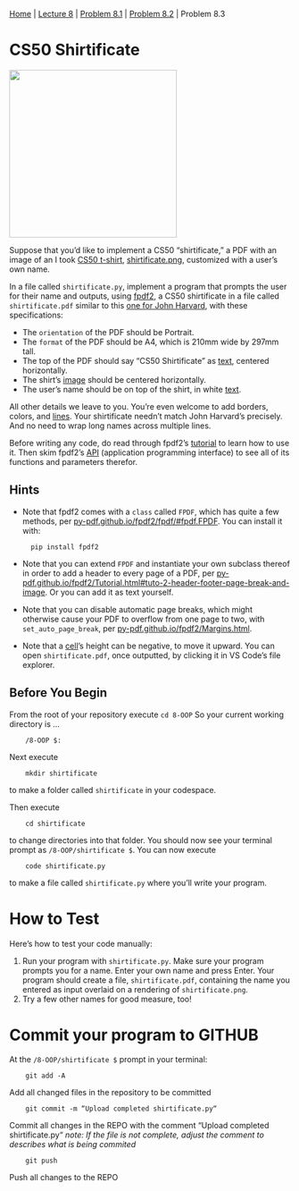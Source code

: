 [Home](../README.md) | [Lecture 8](8-OOP.md) | [Problem 8.1](PROBLEM8.1.md) | [Problem 8.2](PROBLEM8.2.md) | Problem 8.3

# CS50 Shirtificate
<img src="images/jharvard.png" width="300" />  

Suppose that you’d like to implement a CS50 “shirtificate,” a PDF with an image of an I took [CS50 t-shirt](https://cs50.harvardshop.com/collections/print/products/i-took-cs50-unisex-t-shirt), [shirtificate.png](images/shirtificate.png), customized with a user’s own name.

In a file called `shirtificate.py`, implement a program that prompts the user for their name and outputs, using [fpdf2](https://pypi.org/project/fpdf2/), a CS50 shirtificate in a file called `shirtificate.pdf` similar to this [one for John Harvard](files/jharvard.pdf), with these specifications:
- The `orientation` of the PDF should be Portrait.
- The `format` of the PDF should be A4, which is 210mm wide by 297mm tall.
- The top of the PDF should say “CS50 Shirtificate” as [text](https://py-pdf.github.io/fpdf2/Text.html), centered horizontally.
- The shirt’s [image](https://py-pdf.g297ithub.io/fpdf2/Images.html) should be centered horizontally.
- The user’s name should be on top of the shirt, in white [text](https://py-pdf.github.io/fpdf2/TextStyling.html).

All other details we leave to you. You’re even welcome to add borders, colors, and [lines](https://py-pdf.github.io/fpdf2/Shapes.html#lines). Your shirtificate needn’t match John Harvard’s precisely. And no need to wrap long names across multiple lines.

Before writing any code, do read through fpdf2’s [tutorial](https://py-pdf.github.io/fpdf2/Tutorial.html) to learn how to use it. Then skim fpdf2’s [API](https://py-pdf.github.io/fpdf2/fpdf/) (application programming interface) to see all of its functions and parameters therefor.

## Hints
- Note that fpdf2 comes with a `class` called `FPDF`, which has quite a few methods, per [py-pdf.github.io/fpdf2/fpdf/#fpdf.FPDF](https://py-pdf.github.io/fpdf2/fpdf/#fpdf.FPDF). You can install it with:

		pip install fpdf2
- Note that you can extend `FPDF` and instantiate your own subclass thereof in order to add a header to every page of a PDF, per [py-pdf.github.io/fpdf2/Tutorial.html#tuto-2-header-footer-page-break-and-image](https://py-pdf.github.io/fpdf2/Tutorial.html#tuto-2-header-footer-page-break-and-image). Or you can add it as text yourself.
- Note that you can disable automatic page breaks, which might otherwise cause your PDF to overflow from one page to two, with `set_auto_page_break`, per [py-pdf.github.io/fpdf2/Margins.html](https://py-pdf.github.io/fpdf2/Margins.html).
- Note that a [cell](https://py-pdf.github.io/fpdf2/Text.html#cell)’s height can be negative, to move it upward.
You can open `shirtificate.pdf`, once outputted, by clicking it in VS Code’s file explorer.

## Before You Begin
From the root of your repository execute `cd 8-OOP` So your current working directory is ...		

		/8-OOP $:
Next execute

		mkdir shirtificate
to make a folder called `shirtificate` in your codespace.

Then execute

		cd shirtificate
to change directories into that folder. You should now see your terminal prompt as `/8-OOP/shirtificate $`. You can now execute

		code shirtificate.py
to make a file called `shirtificate.py` where you’ll write your program.

# How to Test
Here’s how to test your code manually:
1. Run your program with `shirtificate.py`. Make sure your program prompts you for a name. Enter your own name and press Enter. Your program should create a file, `shirtificate.pdf`, containing the name you entered as input overlaid on a rendering of `shirtificate.png`.
2. Try a few other names for good measure, too!

# Commit your program to GITHUB
At the `/8-OOP/shirtificate $` prompt in your terminal:

		git add -A 
Add all changed files in the repository to be committed

		git commit -m “Upload completed shirtificate.py“
Commit all changes in the REPO with the comment “Upload completed shirtificate.py“
*note: If the file is not complete, adjust the comment to describes what is being commited*

		git push 
Push all changes to the REPO